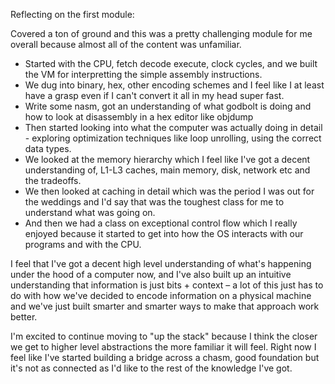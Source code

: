 Reflecting on the first module: 

Covered a ton of ground and this was a pretty challenging module for me overall because almost all of the content was unfamiliar. 

- Started with the CPU, fetch decode execute, clock cycles, and we built the VM for interpretting the simple assembly instructions. 
- We dug into binary, hex, other encoding schemes and I feel like I at least have a grasp even if I can't convert it all in my head super fast. 
- Write some nasm, got an understanding of what godbolt is doing and how to look at disassembly in a hex editor like objdump 
- Then started looking into what the computer was actually doing in detail - exploring optimization techniques like loop unrolling, using the correct data types. 
- We looked at the memory hierarchy which I feel like I've got a decent understanding of, L1-L3 caches, main memory, disk, network etc and the tradeoffs. 
- We then looked at caching in detail which was the period I was out for the weddings and I'd say that was the toughest class for me to understand what was going on. 
- And then we had a class on exceptional control flow which I really enjoyed because it started to get into how the OS interacts with our programs and with the CPU. 

I feel that I've got a decent high level understanding of what's happening under the hood of a computer now, and I've also built up an intuitive understanding that information is just bits + context – a lot of this just has to do with how we've decided to encode information on a physical machine and we've just built smarter and smarter ways to make that approach work better. 

I'm excited to continue moving to "up the stack" because I think the closer we get to higher level abstractions the more familiar it will feel. Right now I feel like I've started building a bridge across a chasm, good foundation but it's not as connected as I'd like to the rest of the knowledge I've got. 